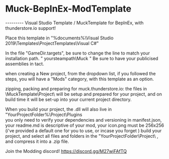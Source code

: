 # Muck-BepInEx-ModTemplate


--------- Visual Studio Template / MuckTemplate for BepInEx, with thunderstore.io support!

Place this template in "%documents%\Visual Studio 2019\Templates\ProjectTemplates\Visual C#\"

In the file "GameDir.targets", be sure to change the line to match your installation path. " <GameDir>yoursteampath\Muck</GameDir> "
Be sure to have your publicised assemblies in tact.

when creating a New project, from the dropdown list, if you followed the steps, you will have a "Mods" category, with this template as an option.

zipping, packing and preparing for muck.thunderstore.io:
the files in \MuckTemplate\Project\ will be setup and prepared for your project, and on build time it will be set-up into your current project directory.

When you build your project, the .dll will also live in "YourProjectFolder%\Project\Plugins\
you only need to verify your dependencies and versioning in manifest.json, your readme.md is descriptive of your mod, your icon.png must be 256x256 (i've provided a default one for you to use, or incase you forget )
build your project, and select all files and folders in the "YourProjectFolder\Project\ , and compress it into a .zip file.

Join the Modding discord! https://discord.gg/M27wjFAfTQ
